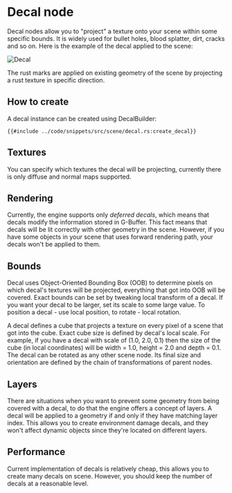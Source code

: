 # Decal node

Decal nodes allow you to "project" a texture onto your scene within some specific bounds. It is widely used for
bullet holes, blood splatter, dirt, cracks and so on. Here is the example of the decal applied to the scene:

![Decal](./decal.PNG)

The rust marks are applied on existing geometry of the scene by projecting a rust texture in specific direction.

## How to create

A decal instance can be created using DecalBuilder:

```rust,no_run
{{#include ../code/snippets/src/scene/decal.rs:create_decal}}
```

## Textures

You can specify which textures the decal will be projecting, currently there is only diffuse and normal maps
supported.

## Rendering

Currently, the engine supports only _deferred decals_, which means that decals modify the information stored in
G-Buffer. This fact means that decals will be lit correctly with other geometry in the scene. However, if you
have some objects in your scene that uses forward rendering path, your decals won't be applied to them.

## Bounds

Decal uses Object-Oriented Bounding Box (OOB) to determine pixels on which decal's textures will be projected,
everything that got into OOB will be covered. Exact bounds can be set by tweaking local transform of a decal.
If you want your decal to be larger, set its scale to some large value. To position a decal - use local position,
to rotate - local rotation.

A decal defines a cube that projects a texture on every pixel of a scene that got into the cube. Exact cube size
is defined by decal's local scale. For example, if you have a decal with scale of (1.0, 2.0, 0.1) then the size of
the cube (in local coordinates) will be width = 1.0, height = 2.0 and depth = 0.1. The decal can be rotated as any
other scene node. Its final size and orientation are defined by the chain of transformations of parent nodes.

## Layers

There are situations when you want to prevent some geometry from being covered with a decal, to do that the engine
offers a concept of layers. A decal will be applied to a geometry if and only if they have matching layer index. This
allows you to create environment damage decals, and they won't affect dynamic objects since they're located on
different layers.

## Performance

Current implementation of decals is relatively cheap, this allows you to create many decals on scene. However, you
should keep the number of decals at a reasonable level.
